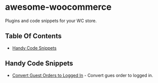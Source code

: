 # awesome-woocommerce
Plugins and code snippets for your WC store.

## Table Of Contents
* [Handy Code Snippets](#handy-code-snippets)

## Handy Code Snippets
* [Convert Guest Orders to Logged In](https://gist.github.com/duplaja/17e9dcce40f35dc7eb31b4e290cee7ab) - Convert gues order to logged in.
